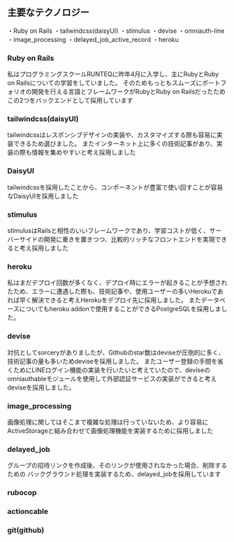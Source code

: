 ## 主要なテクノロジー
・Ruby on Rails
・tailwindcss(daisyUI)
・stimulus
・devise
・omniauth-line
・image_processing
・delayed_job_active_record
・heroku

### Ruby on Rails
私はプログラミングスクールRUNTEQに昨年4月に入学し、主にRubyとRuby on Railsについての学習をしていました。
そのためもっともスムーズにポートフォリオの開発を行える言語とフレームワークがRubyとRuby on Railsだったためこの2つをバックエンドとして採用しています

### tailwindcss(daisyUI)
tailwindcssはレスポンシブデザインの実装や、カスタマイズする際も容易に実装できるため選びました。
またインターネット上に多くの技術記事があり、実装の際も情報を集めやすいと考え採用しました

### DaisyUI
tailwindcssを採用したことから、コンポーネントが豊富で使い回すことが容易なDaisyUIを採用しました

### stimulus
stimulusはRailsと相性のいいフレームワークであり、学習コストが低く、サーバーサイドの開発に重きを置きつつ、比較的リッチなフロントエンドを実現できると考え採用しました

### heroku
私はまだデプロイ回数が多くなく、デプロイ時にエラーが起きることが予想されたため、エラーに遭遇した際も、技術記事や、使用ユーザーの多いHerokuであれば早く解決できると考えHerokuをデプロイ先に採用しました。
またデータベースについてもheroku addonで使用することができるPostgreSQLを採用しました。

### devise
対抗としてsorceryがありましたが、Githubのstar数はdeviseが圧倒的に多く、技術記事の量も多いためdeviseを採用しました。
またユーザー登録の手間を省くためにLINEログイン機能の実装を行いたいと考えていたので、deviseのomniauthableモジュールを使用して外部認証サービスの実装ができると考えdeviseを採用しました。

### image_processing
画像処理に関してはそこまで複雑な処理は行っていないため、より容易にActiveStorageと組み合わせて画像処理機能を実装するために採用しました

### delayed_job
グループの招待リンクを作成後、そのリンクが使用されなかった場合、削除するための
バックグラウンド処理を実装するため、delayed_jobを採用しています

### rubocop

### actioncable

### git(github)
